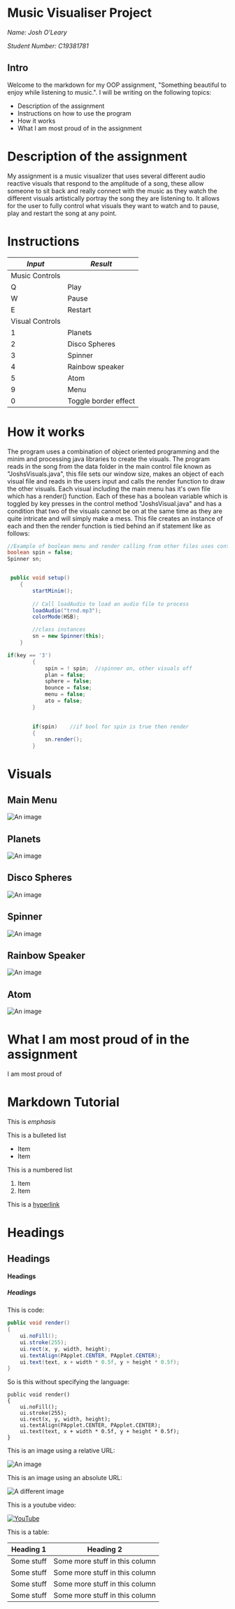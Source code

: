 # Music Visualiser Project

*Name: Josh O'Leary*

*Student Number: C19381781*

## Intro
Welcome to the markdown for my OOP assignment, "Something beautiful to enjoy while listening to music.".
I will be writing on the following topics: 
-	Description of the assignment
-	Instructions on how to use the program
-	How it works
-	What I am most proud of in the assignment

# Description of the assignment
My assignment is a music visualizer that uses several different audio reactive visuals that respond to the amplitude of a song, these allow someone to sit back and really connect with the music as they watch the different visuals artistically portray the song they are listening to. It allows for the user to fully control what visuals they want to watch and to pause, play and restart the song at any point.

# Instructions
|*Input*|*Result*|
|-------|--------|
| Music Controls | |
| Q | Play |
| W | Pause |
| E | Restart |
| Visual Controls | |
| 1 | Planets |
| 2 | Disco Spheres |
| 3 | Spinner |
| 4 | Rainbow speaker |
| 5 | Atom |
| 9 | Menu |
| 0 | Toggle border effect |

# How it works
The program uses a combination of object oriented programming and the minim and processing java libraries to create the visuals. The program reads in the song from the data folder in the main control file known as "JoshsVisuals.java", this file sets our window size, makes an object of each visual file and reads in the users input and calls the render function to draw the other visuals. Each visual including the main menu has it's own file which has a render() function. Each of these has a boolean variable which is toggled by key presses in the control method "JoshsVisual.java" and has a condition that two of the visuals cannot be on at the same time as they are quite intricate and will simply make a mess. This file creates an instance of each and then the render function is tied behind an if statement like as follows:

```Java
//Example of boolean menu and render calling from other files uses control file "JoshsVisuals.java" using spinner visual
boolean spin = false;
Spinner sn;


 public void setup()
    {
        startMinim();
                
        // Call loadAudio to load an audio file to process 
        loadAudio("trnd.mp3");   
        colorMode(HSB);

        //class instances
        sn = new Spinner(this);
    }

if(key == '3')
        {
            spin = ! spin;  //spinner on, other visuals off
            plan = false;
            sphere = false;
            bounce = false;
            menu = false;
            ato = false;
        }
		

		if(spin)    //if bool for spin is true then render
        {
            sn.render();
        }
```

# Visuals

## Main Menu

![An image](images/MainMenu.png)

## Planets

![An image](images/Planets.png)

## Disco Spheres

![An image](images/Disco.png)

## Spinner

![An image](images/Spin.png)

## Rainbow Speaker

![An image](images/RainbowSpeaker.png)

## Atom

![An image](images/Atom.png)



# What I am most proud of in the assignment
I am most proud of

# Markdown Tutorial

This is *emphasis*

This is a bulleted list

- Item
- Item

This is a numbered list

1. Item
1. Item

This is a [hyperlink](http://bryanduggan.org)

# Headings
## Headings
#### Headings
##### Headings

This is code:

```Java
public void render()
{
	ui.noFill();
	ui.stroke(255);
	ui.rect(x, y, width, height);
	ui.textAlign(PApplet.CENTER, PApplet.CENTER);
	ui.text(text, x + width * 0.5f, y + height * 0.5f);
}
```

So is this without specifying the language:

```
public void render()
{
	ui.noFill();
	ui.stroke(255);
	ui.rect(x, y, width, height);
	ui.textAlign(PApplet.CENTER, PApplet.CENTER);
	ui.text(text, x + width * 0.5f, y + height * 0.5f);
}
```

This is an image using a relative URL:

![An image](images/p8.png)

This is an image using an absolute URL:

![A different image](https://bryanduggandotorg.files.wordpress.com/2019/02/infinite-forms-00045.png?w=595&h=&zoom=2)

This is a youtube video:

[![YouTube](http://img.youtube.com/vi/J2kHSSFA4NU/0.jpg)](https://www.youtube.com/watch?v=J2kHSSFA4NU)

This is a table:

| Heading 1 | Heading 2 |
|-----------|-----------|
|Some stuff | Some more stuff in this column |
|Some stuff | Some more stuff in this column |
|Some stuff | Some more stuff in this column |
|Some stuff | Some more stuff in this column |

